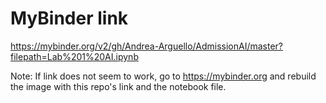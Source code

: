 # MyBinder link
https://mybinder.org/v2/gh/Andrea-Arguello/AdmissionAI/master?filepath=Lab%201%20AI.ipynb

Note: If link does not seem to work, go to https://mybinder.org and rebuild the image with this repo's link and the notebook file.
